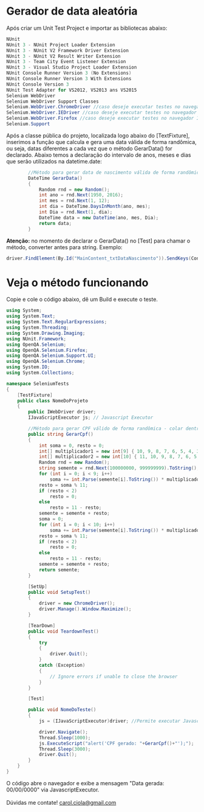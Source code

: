 # Gerador de data aleatória

Após criar um Unit Test Project e importar as bibliotecas abaixo:
```csharp
NUnit
NUnit 3 - NUnit Project Loader Extension
NUnit 3 - NUnit V2 Framework Driver Extension
NUnit 3 - NUnit V2 Result Writer Extension
NUnit 3 - Team City Event Listener Extension
NUnit 3 - Visual Studio Project Loader Extension
NUnit Console Runner Version 3 (No Extensions)
NUnit Console Runner Version 3 With Extensions
NUnit Console Version 3
NUnit Test Adapter for VS2012, VS2013 ans VS2015
Selenium WebDriver
Selenium WebDriver Support Classes
Selenium.WebDriver.ChromeDriver //caso deseje executar testes no navegador Internet Explorer
Selenium.WebDriver.IEDriver //caso deseje executar testes no navegador Internet Explorer
Selenium.WebDriver.Firefox //caso deseje executar testes no navegador Internet Explorer
Selenium.Support
```
Após a classe pública do projeto, localizada logo abaixo do [TextFixture], inserimos a função que calcula e gera uma data válida de forma randômica, ou seja, datas diferentes a cada vez que o método GerarData() for declarado.
Abaixo temos a declaração do intervalo de anos, meses e dias que serão utilizados na datetime.date:
```csharp
        //Método para gerar data de nascimento válida de forma randômica - colar dentro de [TestFixture]
        DateTime GerarData()
        {
            Random rnd = new Random();
            int ano = rnd.Next(1950, 2016);
            int mes = rnd.Next(1, 12);
            int dia = DateTime.DaysInMonth(ano, mes);
            int Dia = rnd.Next(1, dia);
            DateTime data = new DateTime(ano, mes, Dia);
            return data;
        }
```
<b>Atenção:</b> no momento de declarar o GerarData() no [Test] para chamar o método, converter antes para string. Exemplo:
```csharp
driver.FindElement(By.Id("MainContent_txtDataNascimento")).SendKeys(Convert.ToString(GerarData()));
```        
# Veja o método funcionando

Copie e cole o código abaixo, dê um Build e execute o teste.
```csharp
using System;
using System.Text;
using System.Text.RegularExpressions;
using System.Threading;
using System.Drawing.Imaging;
using NUnit.Framework;
using OpenQA.Selenium;
using OpenQA.Selenium.Firefox;
using OpenQA.Selenium.Support.UI;
using OpenQA.Selenium.Chrome;
using System.IO;
using System.Collections;

namespace SeleniumTests
{
    [TestFixture]
    public class NomeDoProjeto
    {
        public IWebDriver driver;
        IJavaScriptExecutor js; // Javascript Executor

        //Método para gerar CPF válido de forma randômica - colar dentro de [TestFixture]
        public string GerarCpf()
        {
            int soma = 0, resto = 0;
            int[] multiplicador1 = new int[9] { 10, 9, 8, 7, 6, 5, 4, 3, 2 };
            int[] multiplicador2 = new int[10] { 11, 10, 9, 8, 7, 6, 5, 4, 3, 2 };
            Random rnd = new Random();
            string semente = rnd.Next(100000000, 999999999).ToString();
            for (int i = 0; i < 9; i++)
                soma += int.Parse(semente[i].ToString()) * multiplicador1[i];
            resto = soma % 11;
            if (resto < 2)
                resto = 0;
            else
                resto = 11 - resto;
            semente = semente + resto;
            soma = 0;
            for (int i = 0; i < 10; i++)
                soma += int.Parse(semente[i].ToString()) * multiplicador2[i];
            resto = soma % 11;
            if (resto < 2)
                resto = 0;
            else
                resto = 11 - resto;
            semente = semente + resto;
            return semente;
        }

        [SetUp]
        public void SetupTest()
        {
            driver = new ChromeDriver();
            driver.Manage().Window.Maximize();
        }

        [TearDown]
        public void TeardownTest()
        {
            try
            {
                driver.Quit();
            }
            catch (Exception)
            {
                // Ignore errors if unable to close the browser
            }
        }

        [Test]

        public void NomeDoTeste()
        {
            js = (IJavaScriptExecutor)driver; //Permite executar Javascript

            driver.Navigate();
            Thread.Sleep(1000);
            js.ExecuteScript("alert('CPF gerado: "+GerarCpf()+"');");
            Thread.Sleep(3000);
            driver.Quit();
        }
    }
}
```
O código abre o navegador e exibe a mensagem "Data gerada: 00/00/0000" via JavascriptExecutor.
<br></br>
Dúvidas me contate! carol.ciola@gmail.com
